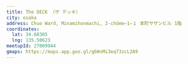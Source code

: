 ```yaml
---
title: The DECK （ザ デッキ）
city: osaka
address: Chuo Ward, Minamihonmachi, 2-chōme−1−１ 本町サザンビル 1階
coordinates:
  lat: 34.68305
  lng: 135.50623
meetupId: 27009944
gmaps: https://maps.app.goo.gl/g6WvMi3eq73zcL2A9
---
```


